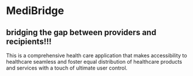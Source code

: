# MediBridge
## bridging the gap between providers and recipients!!!

This is a comprehensive health care application that makes accessibility to healthcare seamless and foster equal distribution of healthcare products and services with a touch of ultimate user control.
